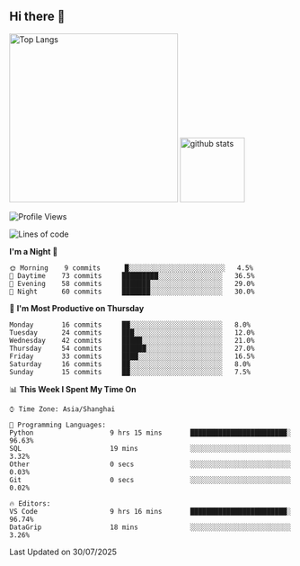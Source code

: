 ## Hi there 👋
<p align="left"> 
  <img alt="Top Langs" height="300px" src="https://github-readme-stats.vercel.app/api/top-langs/?username=Sierraki&layout=compact&show_icons=true&theme=onedark" />
  <a href="https://github.com/Sierraki/LC_Solve">
   <img alt="github stats"height="115px"  src="https://github-readme-stats.vercel.app/api/pin/?username=Sierraki&repo=LC_Solve&theme=onedark&show_icons=true" />
  </a>


<!--START_SECTION:waka-->
![Profile Views](http://img.shields.io/badge/Profile%20Views-0-blue)

![Lines of code](https://img.shields.io/badge/From%20Hello%20World%20I%27ve%20Written-2821%20lines%20of%20code-blue)

**I'm a Night 🦉** 

```text
🌞 Morning    9 commits      █░░░░░░░░░░░░░░░░░░░░░░░░   4.5% 
🌆 Daytime    73 commits     █████████░░░░░░░░░░░░░░░░   36.5% 
🌃 Evening    58 commits     ███████░░░░░░░░░░░░░░░░░░   29.0% 
🌙 Night      60 commits     ███████░░░░░░░░░░░░░░░░░░   30.0%

```
📅 **I'm Most Productive on Thursday** 

```text
Monday       16 commits     ██░░░░░░░░░░░░░░░░░░░░░░░   8.0% 
Tuesday      24 commits     ███░░░░░░░░░░░░░░░░░░░░░░   12.0% 
Wednesday    42 commits     █████░░░░░░░░░░░░░░░░░░░░   21.0% 
Thursday     54 commits     ██████░░░░░░░░░░░░░░░░░░░   27.0% 
Friday       33 commits     ████░░░░░░░░░░░░░░░░░░░░░   16.5% 
Saturday     16 commits     ██░░░░░░░░░░░░░░░░░░░░░░░   8.0% 
Sunday       15 commits     ██░░░░░░░░░░░░░░░░░░░░░░░   7.5%

```


📊 **This Week I Spent My Time On** 

```text
⌚︎ Time Zone: Asia/Shanghai

💬 Programming Languages: 
Python                   9 hrs 15 mins       ████████████████████████░   96.63% 
SQL                      19 mins             ░░░░░░░░░░░░░░░░░░░░░░░░░   3.32% 
Other                    0 secs              ░░░░░░░░░░░░░░░░░░░░░░░░░   0.03% 
Git                      0 secs              ░░░░░░░░░░░░░░░░░░░░░░░░░   0.02%

🔥 Editors: 
VS Code                  9 hrs 16 mins       ████████████████████████░   96.74% 
DataGrip                 18 mins             ░░░░░░░░░░░░░░░░░░░░░░░░░   3.26%

```


 Last Updated on 30/07/2025
<!--END_SECTION:waka-->
